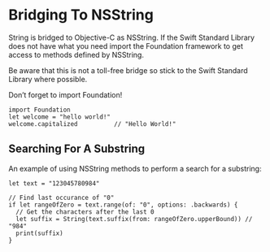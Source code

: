 # Bridging To NSString

String is bridged to Objective-C as NSString. If the Swift Standard Library does not have what you need import the Foundation framework to get access to methods defined by NSString.

Be aware that this is not a toll-free bridge so stick to the Swift Standard Library where possible.

Don’t forget to import Foundation!

```objc
import Foundation
let welcome = "hello world!"
welcome.capitalized          // "Hello World!"
```

## Searching For A Substring

An example of using NSString methods to perform a search for a substring:

```objc
let text = "123045780984"

// Find last occurance of "0"
if let rangeOfZero = text.range(of: "0", options: .backwards) {
  // Get the characters after the last 0
  let suffix = String(text.suffix(from: rangeOfZero.upperBound)) // "984"
  print(suffix)
}
```